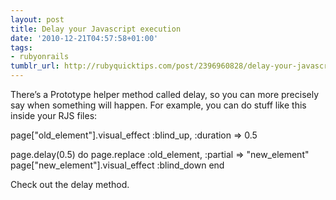 ```yaml
---
layout: post
title: Delay your Javascript execution
date: '2010-12-21T04:57:58+01:00'
tags:
- rubyonrails
tumblr_url: http://rubyquicktips.com/post/2396960828/delay-your-javascript-execution
---
```

There’s a Prototype helper method called delay, so you can more precisely say when something will happen.
For example, you can do stuff like this inside your RJS files:

page["old_element"].visual_effect :blind_up, :duration => 0.5

page.delay(0.5) do
  page.replace :old_element, :partial => "new_element"
  page["new_element"].visual_effect :blind_down
end


Check out the delay method.
